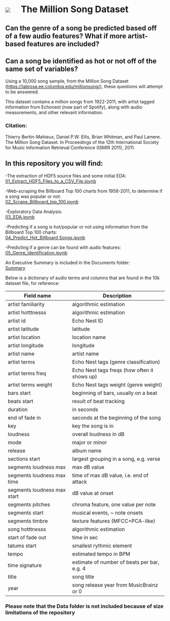 # ![](https://labrosa.ee.columbia.edu/millionsong/sites/default/files/millionsong2-128.jpg)&nbsp;&nbsp;&nbsp;&nbsp;&nbsp;The Million Song Dataset

## Can the genre of a song be predicted based off of a few audio features? What if more artist-based features are included?

## Can a song be identified as hot or not off of the same set of variables?

Using a 10,000 song sample, from the Million Song Dataset (https://labrosa.ee.columbia.edu/millionsong/), these questions will attempt to be answered.

This dataset contains a million songs from 1922-2011, with artist tagged information from Echonest (now part of Spotify), along with audio measurements, and other relevant information.

### Citation:
Thierry Bertin-Mahieux, Daniel P.W. Ellis, Brian Whitman, and Paul Lamere.
The Million Song Dataset. In Proceedings of the 12th International Society
for Music Information Retrieval Conference (ISMIR 2011), 2011.

## In this repository you will find:
-The extraction of HDF5 source files and some initial EDA:<br/>
  [01_Extract_HDF5_Files_to_a_CSV_File.ipynb](https://git.generalassemb.ly/Sam-Lundberg-DEN/capstonemsd/blob/master/01_Extract_HDF5_Files_to_a_CSV_File.ipynb)

-Web-scraping the Billboard Top 100 charts from 1958-2011, to determine if a song was popular or not:<br/>
  [02_Scrape_Billboard_top_100.ipynb](https://git.generalassemb.ly/Sam-Lundberg-DEN/capstonemsd/blob/master/02_Scrape_Billboard_top_100.ipynb)

-Exploratory Data Analysis:<br/>
  [03_EDA.ipynb](https://git.generalassemb.ly/Sam-Lundberg-DEN/capstonemsd/blob/master/03_EDA.ipynb)

-Predicting if a song is hot/popular or not using information from the Billboard Top 100 charts:<br/>
  [04_Predict_Hot_Billboard Songs.ipynb](https://git.generalassemb.ly/Sam-Lundberg-DEN/capstonemsd/blob/master/04_Predict_Hot_Billboard_Songs.ipynb)

-Predicting if a genre can be found with audio features:<br/>
  [05_Genre_Identification.ipynb](https://git.generalassemb.ly/Sam-Lundberg-DEN/capstonemsd/blob/master/05_Genre_Identification.ipynb)

An Executive Summary is included in the Documents folder:<br/>
  [Summary](https://git.generalassemb.ly/Sam-Lundberg-DEN/capstonemsd/blob/master/Documents/Executive_Summary.md)

Below is a dictionary of audio terms and columns that are found in the 10k dataset file, for reference:<br/>

| ﻿Field name                  | Description                                  |
|-----------------------------|----------------------------------------------|
| artist familiarity          | algorithmic estimation                       |
| artist hotttnesss           | algorithmic estimation                       |
| artist id                   | Echo Nest ID                                 |
| artist latitude             | latitude                                     |
| artist location             | location name                                |
| artist longitude            | longitude                                    |
| artist name                 | artist name                                  |
| artist terms                | Echo Nest tags (genre classification)        |
| artist terms freq           | Echo Nest tags freqs (how often it shows up) |
| artist terms weight         | Echo Nest tags weight (genre weight)         |
| bars start                  | beginning of bars, usually on a beat         |
| beats start                 | result of beat tracking                      |
| duration                    | in seconds                                   |
| end of fade in              | seconds at the beginning of the song         |
| key                         | key the song is in                           |
| loudness                    | overall loudness in dB                       |
| mode                        | major or minor                               |
| release                     | album name                                   |
| sections start              | largest grouping in a song, e.g. verse       |
| segments loudness max       | max dB value                                 |
| segments loudness max time  | time of max dB value, i.e. end of attack     |
| segments loudness max start | dB value at onset                            |
| segments pitches            | chroma feature, one value per note           |
| segments start              | musical events, ~ note onsets                |
| segments timbre             | texture features (MFCC+PCA-like)             |
| song hotttnesss             | algorithmic estimation                       |
| start of fade out           | time in sec                                  |
| tatums start                | smallest rythmic element                     |
| tempo                       | estimated tempo in BPM                       |
| time signature              | estimate of number of beats per bar, e.g. 4  |
| title                       | song title                                   |
| year                        | song release year from MusicBrainz or 0      |


### Please note that the Data folder is not included because of size limitations of the repository
